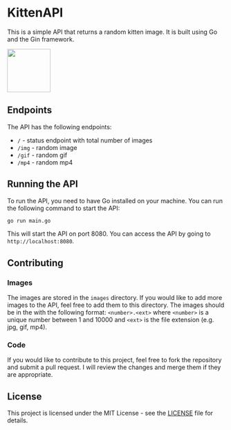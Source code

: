
# KittenAPI

This is a simple API that returns a random kitten image. It is built using Go and the Gin framework.

<img height="100px" src="https://kittenapi.onrender.com/img">

## Endpoints

The API has the following endpoints:
- `/` - status endpoint with total number of images
- `/img` - random image
- `/gif` - random gif
- `/mp4` - random mp4

## Running the API

To run the API, you need to have Go installed on your machine. You can run the following command to start the API:

```sh
go run main.go
```

This will start the API on port 8080. You can access the API by going to `http://localhost:8080`.

## Contributing

### Images

The images are stored in the `images` directory. If you would like to add more images to the API, feel free to add them to this directory.
The images should be in the with the following format: `<number>.<ext>` where `<number>` is a unique number between 1 and 10000 and `<ext>` is the file extension (e.g. jpg, gif, mp4).

### Code

If you would like to contribute to this project, feel free to fork the repository and submit a pull request. I will review the changes and merge them if they are appropriate.

## License

This project is licensed under the MIT License - see the [LICENSE](LICENSE) file for details.

